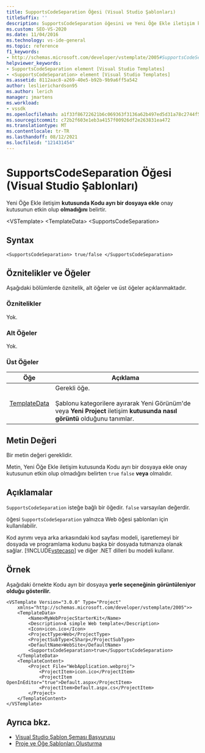 ```yaml
---
title: SupportsCodeSeparation Öğesi (Visual Studio Şablonları)
titleSuffix: ''
description: SupportsCodeSeparation öğesini ve Yeni Öğe Ekle iletişim kutusunda Kodu ayrı bir dosyaya ekle onay kutusunun etkinleştirildikten nasıl emin olduğunu öğrenin.
ms.custom: SEO-VS-2020
ms.date: 11/04/2016
ms.technology: vs-ide-general
ms.topic: reference
f1_keywords:
- http://schemas.microsoft.com/developer/vstemplate/2005#SupportsCodeSeparation
helpviewer_keywords:
- SupportsCodeSeparation element [Visual Studio Templates]
- <SupportsCodeSeparation> element [Visual Studio Templates]
ms.assetid: 8112aac8-a269-40e5-b92b-9b9a6ff5a542
author: leslierichardson95
ms.author: lerich
manager: jmartens
ms.workload:
- vssdk
ms.openlocfilehash: a1f33f86722621b6c069363f3136a62b497ed5d31a78c2744f5432bea1c44832
ms.sourcegitcommit: c72b2f603e1eb3a4157f00926df2e263831ea472
ms.translationtype: MT
ms.contentlocale: tr-TR
ms.lasthandoff: 08/12/2021
ms.locfileid: "121431454"
---
```

# <a name="supportscodeseparation-element-visual-studio-templates"></a>SupportsCodeSeparation Öğesi (Visual Studio Şablonları)
Yeni Öğe Ekle iletişim **kutusunda Kodu ayrı bir dosyaya ekle** onay kutusunun etkin olup **olmadığını** belirtir.

 \<VSTemplate> \<TemplateData>
 \<SupportsCodeSeparation>

## <a name="syntax"></a>Syntax

```
<SupportsCodeSeparation> true/false </SupportsCodeSeparation>
```

## <a name="attributes-and-elements"></a>Öznitelikler ve Öğeler
 Aşağıdaki bölümlerde öznitelik, alt öğeler ve üst öğeler açıklanmaktadır.

### <a name="attributes"></a>Öznitelikler
 Yok.

### <a name="child-elements"></a>Alt Öğeler
 Yok.

### <a name="parent-elements"></a>Üst Öğeler

|Öğe|Açıklama|
|-------------|-----------------|
|[TemplateData](../extensibility/templatedata-element-visual-studio-templates.md)|Gerekli öğe.<br /><br /> Şablonu kategorilere ayırarak Yeni Görünüm'de veya **Yeni Project** iletişim **kutusunda nasıl görüntü** olduğunu tanımlar.|

## <a name="text-value"></a>Metin Değeri
 Bir metin değeri gereklidir.

 Metin, Yeni Öğe Ekle iletişim kutusunda Kodu ayrı bir dosyaya ekle onay kutusunun etkin olup olmadığını belirten `true` `false` **veya** olmalıdır. 

## <a name="remarks"></a>Açıklamalar
 `SupportsCodeSeparation` isteğe bağlı bir öğedir. `false` varsayılan değerdir.

 öğesi `SupportsCodeSeparation` yalnızca Web öğesi şablonları için kullanılabilir.

 Kod ayrımı veya arka arkasındaki kod sayfası modeli, işaretlemeyi bir dosyada ve programlama kodunu başka bir dosyada tutmanıza olanak sağlar. [!INCLUDE[vstecasp](../code-quality/includes/vstecasp_md.md)] ve diğer .NET dilleri bu modeli kullanır.

## <a name="example"></a>Örnek
 Aşağıdaki örnekte Kodu ayrı bir dosyaya **yerle seçeneğinin görüntüleniyor olduğu gösterilir.**

```
<VSTemplate Version="3.0.0" Type="Project"
    xmlns="http://schemas.microsoft.com/developer/vstemplate/2005">>
    <TemplateData>
        <Name>MyWebProjecStarterKit</Name>
        <Description>A simple Web template</Description>
        <Icon>icon.ico</Icon>
        <ProjectType>Web</ProjectType>
        <ProjectSubType>CSharp</ProjectSubType>
        <DefaultName>WebSite</DefaultName>
        <SupportsCodeSeparation>true</SupportsCodeSeparation>
    </TemplateData>
    <TemplateContent>
        <Project File="WebApplication.webproj">
            <ProjectItem>icon.ico</ProjectItem>
            <ProjectItem OpenInEditor="true">Default.aspx</ProjectItem>
            <ProjectItem>Default.aspx.cs</ProjectItem>
        </Project>
    </TemplateContent>
</VSTemplate>
```

## <a name="see-also"></a>Ayrıca bkz.
- [Visual Studio Şablon Şeması Başvurusu](../extensibility/visual-studio-template-schema-reference.md)
- [Proje ve Öğe Şablonları Oluşturma](../ide/creating-project-and-item-templates.md)
